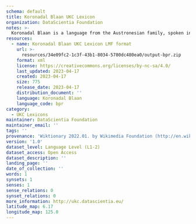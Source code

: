 ```yaml
---
schema: default
title: Koronadal Blaan UKC Lexicon
organization: DataScientia Foundation
notes: >-
  Koronadal Blaan is a language from the Austronesian family, spoken in Oceania. The UKC Lexicon of Koronadal Blaan is represented as a lexico-semantic network. It consists of words, word senses, synsets, as well as sense-level and synset-level relationships.
resources:
  - name: Koronadal Blaan UKC Lexicon LMF format
    url: >-
      resources/34e09fc2-1c3f-43b1-8034-5780dc480ea0/output-bpr.zip
    format: xml
    license: https://creativecommons.org/licenses/by-nc-sa/4.0/
    last_updated: 2023-04-17
    created: 2023-04-17
    size: 775
    release_date: 2023-04-17
    distribution_document: ''
    language: Koronadal Blaan
    language_code: bpr
category:
  - UKC Lexicons
maintainer: DataScientia Foundation
maintainer_email: ''
tags: ''
provenance: 'Wiktionary 2022.01. by Wikimedia Foundation (http://en.wiktionary.org); Princeton WordNet 2.1 by Princeton University (https://wordnet.princeton.edu)'
version: '1.0'
dataset_level: Language Level (L1-2)
dataset_access: Open Access
dataset_description: ''
landing_page: ''
date_of_collection: ''
words: 1
synsets: 1
senses: 1
sense_relations: 0
synset_relations: 0
more_information: http://ukc.datascientia.eu/
latitude_map: 6.17
longitude_map: 125.0
---
```

